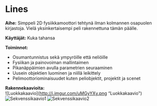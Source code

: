 # Lines

**Aihe:** Simppeli 2D fysiikkamoottori tehtynä ilman kolmannen osapuolen kirjastoja. Vielä yksinkertaisempi peli rakennettuna tämän päälle.

**Käyttäjät:** Kuka tahansa

**Toiminnot:** 
* Osumantunnistus sekä ympyröille että neliöille
* Fysiikan ja painovoiman mallintaimen
* Pikanäppäimien avulla parametrien seuraaminen
* Uusein objektien luominen ja niillä leikittely
* Pelimoottoriominaisuudet kuten peliobjektit, projektit ja scenet
    
**Rakennekaavioita:**<br/>
![Luokkakaavio](http://i.imgur.com/uMGyYXy.png “Luokkakaavio")
![Sekvenssikaavio1](http://i.imgur.com/JdiiCMO.png "Sekvenssi1")
![Sekvenssikaavio2](http://i.imgur.com/zUOpzWl.png "Sekvenssi2")
